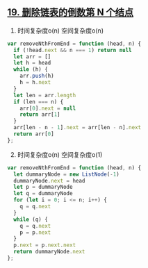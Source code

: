## [19. 删除链表的倒数第 N 个结点](https://leetcode-cn.com/problems/remove-nth-node-from-end-of-list/)

1. 时间复杂度o(n) 空间复杂度o(n)
```js
var removeNthFromEnd = function (head, n) {
  if (!head.next && n === 1) return null
  let arr = []
  let h = head
  while (h) {
    arr.push(h)
    h = h.next
  }
  let len = arr.length
  if (len === n) {
    arr[0].next = null
    return arr[1]
  }
  arr[len - n - 1].next = arr[len - n].next
  return arr[0]
};
```

2. 时间复杂度o(n) 空间复杂度o(1)
```js
var removeNthFromEnd = function (head, n) {
  let dummaryNode = new ListNode(-1)
  dummaryNode.next = head
  let p = dummaryNode
  let q = dummaryNode
  for (let i = 0; i <= n; i++) {
    q = q.next
  }
  while (q) {
    q = q.next
    p = p.next
  }
  p.next = p.next.next
  return dummaryNode.next
};
```